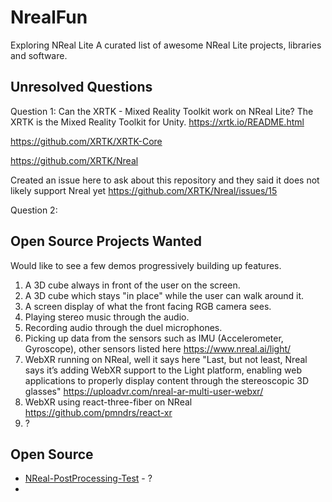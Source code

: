 # NrealFun
Exploring NReal Lite
A curated list of awesome NReal Lite projects, libraries and software.

## Unresolved Questions

Question 1: Can the XRTK - Mixed Reality Toolkit work on NReal Lite?
The XRTK is the Mixed Reality Toolkit for Unity. https://xrtk.io/README.html

https://github.com/XRTK/XRTK-Core

https://github.com/XRTK/Nreal

Created an issue here to ask about this repository and they said it does not likely support Nreal yet https://github.com/XRTK/Nreal/issues/15

Question 2: 

## Open Source Projects Wanted

Would like to see a few demos progressively building up features.

1. A 3D cube always in front of the user on the screen.
2. A 3D cube which stays "in place" while the user can walk around it.
3. A screen display of what the front facing RGB camera sees.
4. Playing stereo music through the audio.
5. Recording audio through the duel microphones.
6. Picking up data from the sensors such as IMU (Accelerometer, Gyroscope), other sensors listed here https://www.nreal.ai/light/
7. WebXR running on NReal, well it says here "Last, but not least, Nreal says it’s adding WebXR support to the Light platform, enabling web applications to properly display content through the stereoscopic 3D glasses" https://uploadvr.com/nreal-ar-multi-user-webxr/ 
8. WebXR using react-three-fiber on NReal https://github.com/pmndrs/react-xr
9. ?
## Open Source

* [NReal-PostProcessing-Test](https://github.com/gakui3/Nreal-PostProcessing-Test) - ?
* 

